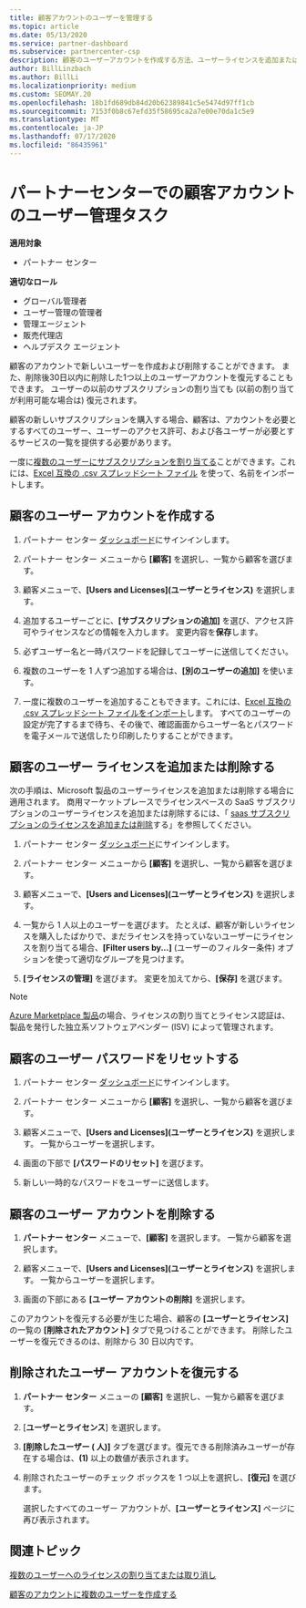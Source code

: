 ```yaml
---
title: 顧客アカウントのユーザーを管理する
ms.topic: article
ms.date: 05/13/2020
ms.service: partner-dashboard
ms.subservice: partnercenter-csp
description: 顧客のユーザーアカウントを作成する方法、ユーザーライセンスを追加または削除する方法、ユーザーパスワードをリセットする方法、ユーザーアカウントを削除する方法、または復元する方法について説明します。
author: BillLinzbach
ms.author: BillLi
ms.localizationpriority: medium
ms.custom: SEOMAY.20
ms.openlocfilehash: 18b1fd689db84d20b62389841c5e5474d97ff1cb
ms.sourcegitcommit: 7153f0b8c67efd35f58695ca2a7e00e70da1c5e9
ms.translationtype: MT
ms.contentlocale: ja-JP
ms.lasthandoff: 07/17/2020
ms.locfileid: "86435961"
---
```

# <a name="user-management-tasks-for-customer-accounts-in-partner-center"></a>パートナーセンターでの顧客アカウントのユーザー管理タスク

**適用対象**

- パートナー センター

**適切なロール**

- グローバル管理者
- ユーザー管理の管理者
- 管理エージェント
- 販売代理店
- ヘルプデスク エージェント

顧客のアカウントで新しいユーザーを作成および削除することができます。 また、削除後30日以内に削除した1つ以上のユーザーアカウントを復元することもできます。 ユーザーの以前のサブスクリプションの割り当ても (以前の割り当てが利用可能な場合は) 復元されます。

顧客の新しいサブスクリプションを購入する場合、顧客は、アカウントを必要とするすべてのユーザー、ユーザーのアクセス許可、および各ユーザーが必要とするサービスの一覧を提供する必要があります。  

一度に[複数のユーザーにサブスクリプションを割り当てる](bulk-license-provisioning-for-multiple-users.md)ことができます。これには、[Excel 互換の .csv スプレッドシート ファイル](adding-multiple-users-to-a-customer-account.md) を使って、名前をインポートします。

<a href="" id="createuseraccounts"></a>

## <a name="create-user-accounts-for-a-customer"></a>顧客のユーザー アカウントを作成する

1. パートナー センター [ダッシュボード](https://partner.microsoft.com/dashboard)にサインインします。

2. パートナー センター メニューから **[顧客]** を選択し、一覧から顧客を選びます。

3. 顧客メニューで、**[Users and Licenses]\(ユーザーとライセンス\)** を選択します。

4. 追加するユーザーごとに、**[サブスクリプションの追加]** を選び、アクセス許可やライセンスなどの情報を入力します。 変更内容を**保存**します。

5. 必ずユーザー名と一時パスワードを記録してユーザーに送信してください。

6. 複数のユーザーを 1 人ずつ追加する場合は、**[別のユーザーの追加]** を使います。

7. 一度に複数のユーザーを追加することもできます。これには、[Excel 互換の .csv スプレッドシート ファイルをインポート](adding-multiple-users-to-a-customer-account.md)します。 すべてのユーザーの設定が完了するまで待ち、その後で、確認画面からユーザー名とパスワードを電子メールで送信したり印刷したりすることができます。

<a href="" id="userlicensing"></a>

## <a name="add-or-remove-user-licenses-for-a-customer"></a>顧客のユーザー ライセンスを追加または削除する

次の手順は、Microsoft 製品のユーザーライセンスを追加または削除する場合に適用されます。 商用マーケットプレースでライセンスベースの SaaS サブスクリプションのユーザーライセンスを追加または削除するには、「 [saas サブスクリプションのライセンスを追加または削除](csp-commercial-marketplace-manage.md#add-or-remove-licenses-for-a-saas-subscription)する」を参照してください。

1. パートナー センター [ダッシュボード](https://partner.microsoft.com/dashboard)にサインインします。

2. パートナー センター メニューから **[顧客]** を選択し、一覧から顧客を選びます。

3. 顧客メニューで、**[Users and Licenses]\(ユーザーとライセンス\)** を選択します。

4. 一覧から 1 人以上のユーザーを選びます。 たとえば、顧客が新しいライセンスを購入したばかりで、まだライセンスを持っていないユーザーにライセンスを割り当てる場合、**[Filter users by...]** (ユーザーのフィルター条件) オプションを使って適切なグループを見つけます。

5. **[ライセンスの管理]** を選びます。 変更を加えてから、**[保存]** を選びます。

> [!NOTE]
> [Azure Marketplace 製品](csp-commercial-marketplace-manage.md#assign-licenses-and-activate-a-subscription-on-behalf-of-a-customer)の場合、ライセンスの割り当てとライセンス認証は、製品を発行した独立系ソフトウェアベンダー (ISV) によって管理されます。

<a href="" id="resetpassword"></a>

## <a name="reset-a-users-password-for-a-customer"></a>顧客のユーザー パスワードをリセットする

1. パートナー センター [ダッシュボード](https://partner.microsoft.com/dashboard)にサインインします。

2. パートナー センター メニューから **[顧客]** を選択し、一覧から顧客を選びます。

3.  顧客メニューで、**[Users and Licenses]\(ユーザーとライセンス\)** を選択します。 一覧からユーザーを選択します。

4.  画面の下部で **[パスワードのリセット]** を選びます。 

5.  新しい一時的なパスワードをユーザーに送信します。

<a href="" id="deleteuseraccounts"></a>

## <a name="delete-user-accounts-for-a-customer"></a>顧客のユーザー アカウントを削除する

1.  **パートナー センター** メニューで、**[顧客]** を選択します。 一覧から顧客を選択します。

2.  顧客メニューで、**[Users and Licenses]\(ユーザーとライセンス\)** を選択します。 一覧からユーザーを選択します。

3.  画面の下部にある **[ユーザー アカウントの削除]** を選択します。

このアカウントを復元する必要が生じた場合、顧客の **[ユーザーとライセンス]** の一覧の **[削除されたアカウント]** タブで見つけることができます。 削除したユーザーを復元できるのは、削除から 30 日以内です。

<a href="" id="restoreuseraccounts"></a>

## <a name="restore-deleted-user-accounts"></a>削除されたユーザー アカウントを復元する

1.  **パートナー センター** メニューの **[顧客]** を選択し、一覧から顧客を選びます。

2.  [**ユーザーとライセンス**] を選択します。

3.  **[削除したユーザー ( 人)]** タブを選びます。復元できる削除済みユーザーが存在する場合は、**(1)** 以上の数値が表示されます。

4.  削除されたユーザーのチェック ボックスを 1 つ以上を選択し、**[復元]** を選びます。

    選択したすべてのユーザー アカウントが、**[ユーザーとライセンス]** ページに再び表示されます。

## <a name="related-topics"></a>関連トピック


[複数のユーザーへのライセンスの割り当てまたは取り消し](bulk-license-provisioning-for-multiple-users.md)

[顧客のアカウントに複数のユーザーを作成する](adding-multiple-users-to-a-customer-account.md)